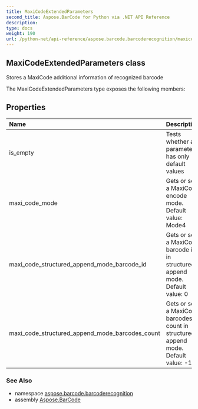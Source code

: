 ```yaml
---
title: MaxiCodeExtendedParameters
second_title: Aspose.BarCode for Python via .NET API Reference
description: 
type: docs
weight: 190
url: /python-net/api-reference/aspose.barcode.barcoderecognition/maxicodeextendedparameters/
---
```


## MaxiCodeExtendedParameters class

Stores a MaxiCode additional information of recognized barcode

The MaxiCodeExtendedParameters type exposes the following members:
## Properties
| Name | Description |
| :- | :- |
|is_empty|Tests whether all parameters has only default values|
|maxi_code_mode|Gets or sets a MaxiCode encode mode.<br/>            Default value: Mode4|
|maxi_code_structured_append_mode_barcode_id|Gets or sets a MaxiCode barcode id in structured append mode.<br/>            Default value: 0|
|maxi_code_structured_append_mode_barcodes_count|Gets or sets a MaxiCode barcodes count in structured append mode.<br/>            Default value: -1|

### See Also

* namespace [aspose.barcode.barcoderecognition](/barcode/python-net/api-reference/aspose.barcode.barcoderecognition/)
* assembly [Aspose.BarCode](/barcode/python-net/api-reference/)

